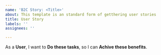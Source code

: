 ```yaml
---
name: 'B2C Story: <Title>'
about: This template is an standard form of getthering user stories
title: User Story
labels: ''
assignees: ''

---
```


As a **User**, I want to **Do these tasks**, so I can **Achive these benefits**.
